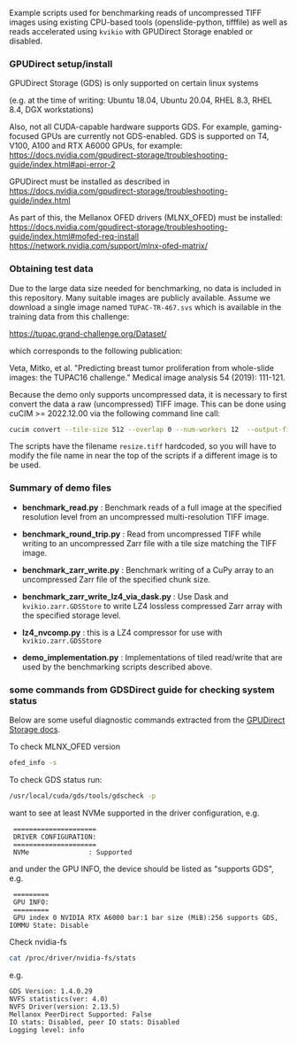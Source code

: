 Example scripts used for benchmarking reads of uncompressed TIFF images using
existing CPU-based tools (openslide-python, tifffile) as well as reads
accelerated using `kvikio` with GPUDirect Storage enabled or disabled.

### GPUDirect setup/install

GPUDirect Storage (GDS) is only supported on certain linux systems

(e.g. at the time of writing:
 Ubuntu 18.04, Ubuntu 20.04, RHEL 8.3, RHEL 8.4, DGX workstations)

Also, not all CUDA-capable hardware supports GDS. For example, gaming-focused
GPUs are currently not GDS-enabled. GDS is supported on T4, V100, A100 and
RTX A6000 GPUs, for example:
https://docs.nvidia.com/gpudirect-storage/troubleshooting-guide/index.html#api-error-2

GPUDirect must be installed as described in
https://docs.nvidia.com/gpudirect-storage/troubleshooting-guide/index.html

As part of this, the Mellanox OFED drivers (MLNX_OFED) must be installed:
https://docs.nvidia.com/gpudirect-storage/troubleshooting-guide/index.html#mofed-req-install
https://network.nvidia.com/support/mlnx-ofed-matrix/


### Obtaining test data

Due to the large data size needed for benchmarking, no data is included in this
repository. Many suitable images are publicly available. Assume we download a single image named `TUPAC-TR-467.svs` which is available in the training data from this challenge:

https://tupac.grand-challenge.org/Dataset/

which corresponds to the following publication:

Veta, Mitko, et al. "Predicting breast tumor proliferation from whole-slide images: the TUPAC16 challenge." Medical image analysis 54 (2019): 111-121.

Because the demo only supports uncompressed data, it is necessary to first convert the data a raw (uncompressed) TIFF image. This can be done using cuCIM >= 2022.12.00 via the following command line call:
```sh
cucim convert --tile-size 512 --overlap 0 --num-workers 12  --output-filename resize.tiff --compression RAW TUPAC-TR-467.svs
```

The scripts have the filename `resize.tiff` hardcoded, so you will have to modify the file name in near the top of the scripts if a different image is to be used.


### Summary of demo files

- **benchmark_read.py** : Benchmark reads of a full image at the specified
resolution level from an uncompressed multi-resolution TIFF image.

- **benchmark_round_trip.py** : Read from uncompressed TIFF while writing to an
uncompressed Zarr file with a tile size matching the TIFF image.

- **benchmark_zarr_write.py** : Benchmark writing of a CuPy array to an
uncompressed Zarr file of the specified chunk size. 

- **benchmark_zarr_write_lz4_via_dask.py** : Use Dask and
`kvikio.zarr.GDSStore` to write LZ4 lossless compressed Zarr array with the
specified storage level.

- **lz4_nvcomp.py** : this is a LZ4 compressor for use with
`kvikio.zarr.GDSStore`

- **demo_implementation.py** : Implementations of tiled read/write that are
used by the benchmarking scripts described above.


### some commands from GDSDirect guide for checking system status

Below are some useful diagnostic commands extracted from the
[GPUDirect Storage docs](https://docs.nvidia.com/gpudirect-storage/index.html).

To check MLNX_OFED version
```sh
ofed_info -s
```

To check GDS status run:
```sh
/usr/local/cuda/gds/tools/gdscheck -p
```
want to see at least NVMe supported in the driver configuration, e.g.
```
 =====================
 DRIVER CONFIGURATION:
 =====================
 NVMe               : Supported
```
and under the GPU INFO, the device should be listed as "supports GDS", e.g.
```
 =========
 GPU INFO:
 =========
 GPU index 0 NVIDIA RTX A6000 bar:1 bar size (MiB):256 supports GDS, IOMMU State: Disable
 ```

Check nvidia-fs
```sh
cat /proc/driver/nvidia-fs/stats
```
e.g.
```
GDS Version: 1.4.0.29 
NVFS statistics(ver: 4.0)
NVFS Driver(version: 2.13.5)
Mellanox PeerDirect Supported: False
IO stats: Disabled, peer IO stats: Disabled
Logging level: info
```
